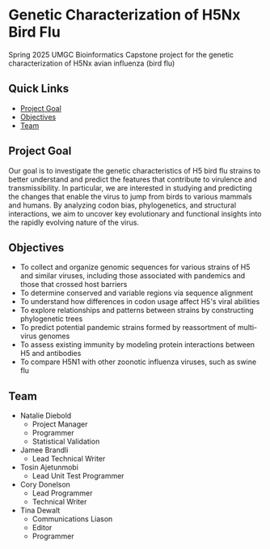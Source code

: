 # Genetic Characterization of H5Nx Bird Flu
Spring 2025 UMGC Bioinformatics Capstone project for the genetic characterization of H5Nx avian influenza (bird flu)

## Quick Links
- [Project Goal](#project-goal)
- [Objectives](#objectives)
- [Team](#team)

## Project Goal
Our goal is to investigate the genetic characteristics of H5 bird flu strains to better understand and predict the features that contribute to virulence and transmissibility. In particular, we are interested in studying and predicting the changes that enable the virus to jump from birds to various mammals and humans. By analyzing codon bias, phylogenetics, and structural interactions, we aim to uncover key evolutionary and functional insights into the rapidly evolving nature of the virus.

## Objectives
- To collect and organize genomic sequences for various strains of H5 and similar viruses, including those associated with pandemics and those that crossed host barriers 
- To determine conserved and variable regions via sequence alignment
- To understand how differences in codon usage affect H5's viral abilities
- To explore relationships and patterns between strains by constructing phylogenetic trees
- To predict potential pandemic strains formed by reassortment of multi-virus genomes
- To assess existing immunity by modeling protein interactions between H5 and antibodies
- To compare H5N1 with other zoonotic influenza viruses, such as swine flu

## Team
- Natalie Diebold
  - Project Manager
  - Programmer
  - Statistical Validation
- Jamee Brandli
  - Lead Technical Writer
- Tosin Ajetunmobi
  - Lead Unit Test Programmer
- Cory Donelson
  - Lead Programmer
  - Technical Writer
- Tina Dewalt
  - Communications Liason
  - Editor
  - Programmer
